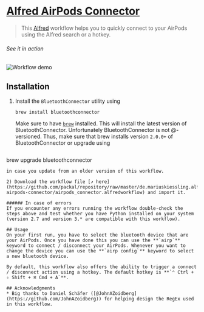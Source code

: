 # [Alfred AirPods Connector](https://www.packal.org/workflow/airpods-connector)

> This [Alfred](https://www.alfredapp.com/) workflow helps you to quickly connect to your AirPods using the Alfred search or a hotkey.

###### See it in action
![Workflow demo](https://github.com/mariuskiessling/alfred-airpods-connector/raw/master/demo.gif "Workflow demo")

## Installation
1) Install the `BluetoothConnector` utility using
   ```
   brew install bluetoothconnector
   ```
   Make sure to have [`brew`](https://brew.sh/) installed. This will install the latest version of BluetoothConnector. Unfortunately BluetoothConnector is not @-versioned. Thus, make sure that brew installs version `2.0.0+` of BluetoothConnector or upgrade using
   ```
  brew upgrade bluetoothconnector
   ```
   in case you update from an older version of this workflow.

2) Download the workflow file [↗ here](https://github.com/packal/repository/raw/master/de.mariuskiessling.alfred-airpods-connector/airpods_connector.alfredworkflow) and import it.

###### In case of errors
If you encounter any errors running the workflow double-check the steps above and test whether you have Python installed on your system (version 2.7 and version 3.* are compatible with this workflow).

## Usage
On your first run, you have to select the bluetooth device that are your AirPods. Once you have done this you can use the **`airp`** keyword to connect / disconnect your AirPods. Whenever you want to change the device you can use the **`airp config`** keyword to select a new bluetooth device.

By default, this workflow also offers the ability to trigger a connect / disconnect action using a hotkey. The default hotkey is **`⌃ Ctrl + ⇧ Shift + ⌘ Cmd + A`**.

## Acknowledgments 
* Big thanks to Daniel Schäfer ([@JohnAZoidberg](https://github.com/JohnAZoidberg)) for helping design the RegEx used in this workflow.
